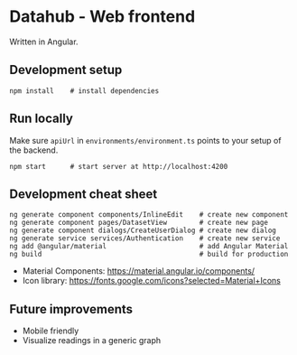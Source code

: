 
# Datahub - Web frontend
Written in Angular.

## Development setup
```shell
npm install    # install dependencies
```

## Run locally
Make sure `apiUrl` in `environments/environment.ts` points to your setup of the backend.

```shell
npm start      # start server at http://localhost:4200
```

## Development cheat sheet
```shell
ng generate component components/InlineEdit    # create new component
ng generate component pages/DatasetView        # create new page
ng generate component dialogs/CreateUserDialog # create new dialog
ng generate service services/Authentication    # create new service
ng add @angular/material                       # add Angular Material
ng build                                       # build for production
```

* Material Components: https://material.angular.io/components/
* Icon library: https://fonts.google.com/icons?selected=Material+Icons

## Future improvements
* Mobile friendly
* Visualize readings in a generic graph
